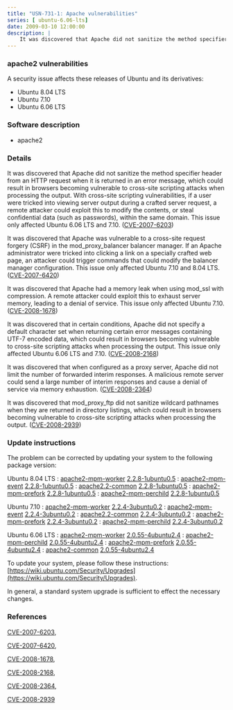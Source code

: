 ```yaml
---
title: "USN-731-1: Apache vulnerabilities"
series: [ ubuntu-6.06-lts]
date: 2009-03-10 12:00:00
description: |
    It was discovered that Apache did not sanitize the method specifier header from an HTTP request when it is returned in an error message, which could result in browsers becoming vulnerable to cross-site scripting attacks when processing the output. With cross-site scripting vulnerabilities, if a user were tricked into viewing server output during a crafted server request, a remote attacker could exploit this to modify the contents, or steal confidential data (such as passwords), within the same domain. This issue only affected Ubuntu 6.06 LTS and 7.10. ([CVE-2007-6203](http://people.ubuntu.com/~ubuntu-security/cve/CVE-2007-6203))
--- 
```

 
### apache2 vulnerabilities

A security issue affects these releases of Ubuntu and its derivatives:

* Ubuntu 8.04 LTS
* Ubuntu 7.10
* Ubuntu 6.06 LTS

### Software description

* apache2 

### Details

It was discovered that Apache did not sanitize the method specifier header from an HTTP request when it is returned in an error message, which could result in browsers becoming vulnerable to cross-site scripting attacks when processing the output. With cross-site scripting vulnerabilities, if a user were tricked into viewing server output during a crafted server request, a remote attacker could exploit this to modify the contents, or steal confidential data (such as passwords), within the same domain. This issue only affected Ubuntu 6.06 LTS and 7.10. ([CVE-2007-6203](http://people.ubuntu.com/~ubuntu-security/cve/CVE-2007-6203))

It was discovered that Apache was vulnerable to a cross-site request forgery (CSRF) in the mod_proxy_balancer balancer manager. If an Apache administrator were tricked into clicking a link on a specially crafted web page, an attacker could trigger commands that could modify the balancer manager configuration. This issue only affected Ubuntu 7.10 and 8.04 LTS. ([CVE-2007-6420](http://people.ubuntu.com/~ubuntu-security/cve/CVE-2007-6420))

It was discovered that Apache had a memory leak when using mod_ssl with compression. A remote attacker could exploit this to exhaust server memory, leading to a denial of service. This issue only affected Ubuntu 7.10. ([CVE-2008-1678](http://people.ubuntu.com/~ubuntu-security/cve/CVE-2008-1678))

It was discovered that in certain conditions, Apache did not specify a default character set when returning certain error messages containing UTF-7 encoded data, which could result in browsers becoming vulnerable to cross-site scripting attacks when processing the output. This issue only affected Ubuntu 6.06 LTS and 7.10. ([CVE-2008-2168](http://people.ubuntu.com/~ubuntu-security/cve/CVE-2008-2168))

It was discovered that when configured as a proxy server, Apache did not limit the number of forwarded interim responses. A malicious remote server could send a large number of interim responses and cause a denial of service via memory exhaustion. ([CVE-2008-2364](http://people.ubuntu.com/~ubuntu-security/cve/CVE-2008-2364))

It was discovered that mod_proxy_ftp did not sanitize wildcard pathnames when they are returned in directory listings, which could result in browsers becoming vulnerable to cross-site scripting attacks when processing the output. ([CVE-2008-2939](http://people.ubuntu.com/~ubuntu-security/cve/CVE-2008-2939)) 

### Update instructions

The problem can be corrected by updating your system to the following package version:

Ubuntu 8.04 LTS
 : [apache2-mpm-worker](https://launchpad.net/ubuntu/+source/apache2) <span> [2.2.8-1ubuntu0.5](https://launchpad.net/ubuntu/+source/apache2/2.2.8-1ubuntu0.5) </span> 
 : [apache2-mpm-event](https://launchpad.net/ubuntu/+source/apache2) <span> [2.2.8-1ubuntu0.5](https://launchpad.net/ubuntu/+source/apache2/2.2.8-1ubuntu0.5) </span> 
 : [apache2.2-common](https://launchpad.net/ubuntu/+source/apache2) <span> [2.2.8-1ubuntu0.5](https://launchpad.net/ubuntu/+source/apache2/2.2.8-1ubuntu0.5) </span> 
 : [apache2-mpm-prefork](https://launchpad.net/ubuntu/+source/apache2) <span> [2.2.8-1ubuntu0.5](https://launchpad.net/ubuntu/+source/apache2/2.2.8-1ubuntu0.5) </span> 
 : [apache2-mpm-perchild](https://launchpad.net/ubuntu/+source/apache2) <span> [2.2.8-1ubuntu0.5](https://launchpad.net/ubuntu/+source/apache2/2.2.8-1ubuntu0.5) </span> 

Ubuntu 7.10
 : [apache2-mpm-worker](https://launchpad.net/ubuntu/+source/apache2) <span> [2.2.4-3ubuntu0.2](https://launchpad.net/ubuntu/+source/apache2/2.2.4-3ubuntu0.2) </span> 
 : [apache2-mpm-event](https://launchpad.net/ubuntu/+source/apache2) <span> [2.2.4-3ubuntu0.2](https://launchpad.net/ubuntu/+source/apache2/2.2.4-3ubuntu0.2) </span> 
 : [apache2.2-common](https://launchpad.net/ubuntu/+source/apache2) <span> [2.2.4-3ubuntu0.2](https://launchpad.net/ubuntu/+source/apache2/2.2.4-3ubuntu0.2) </span> 
 : [apache2-mpm-prefork](https://launchpad.net/ubuntu/+source/apache2) <span> [2.2.4-3ubuntu0.2](https://launchpad.net/ubuntu/+source/apache2/2.2.4-3ubuntu0.2) </span> 
 : [apache2-mpm-perchild](https://launchpad.net/ubuntu/+source/apache2) <span> [2.2.4-3ubuntu0.2](https://launchpad.net/ubuntu/+source/apache2/2.2.4-3ubuntu0.2) </span> 

Ubuntu 6.06 LTS
 : [apache2-mpm-worker](https://launchpad.net/ubuntu/+source/apache2) <span> [2.0.55-4ubuntu2.4](https://launchpad.net/ubuntu/+source/apache2/2.0.55-4ubuntu2.4) </span> 
 : [apache2-mpm-perchild](https://launchpad.net/ubuntu/+source/apache2) <span> [2.0.55-4ubuntu2.4](https://launchpad.net/ubuntu/+source/apache2/2.0.55-4ubuntu2.4) </span> 
 : [apache2-mpm-prefork](https://launchpad.net/ubuntu/+source/apache2) <span> [2.0.55-4ubuntu2.4](https://launchpad.net/ubuntu/+source/apache2/2.0.55-4ubuntu2.4) </span> 
 : [apache2-common](https://launchpad.net/ubuntu/+source/apache2) <span> [2.0.55-4ubuntu2.4](https://launchpad.net/ubuntu/+source/apache2/2.0.55-4ubuntu2.4) </span> 

To update your system, please follow these instructions: [https://wiki.ubuntu.com/Security/Upgrades](https://wiki.ubuntu.com/Security/Upgrades).

In general, a standard system upgrade is sufficient to effect the necessary changes. 

### References

 [CVE-2007-6203](http://people.ubuntu.com/~ubuntu-security/cve/CVE-2007-6203), 

 [CVE-2007-6420](http://people.ubuntu.com/~ubuntu-security/cve/CVE-2007-6420), 

 [CVE-2008-1678](http://people.ubuntu.com/~ubuntu-security/cve/CVE-2008-1678), 

 [CVE-2008-2168](http://people.ubuntu.com/~ubuntu-security/cve/CVE-2008-2168), 

 [CVE-2008-2364](http://people.ubuntu.com/~ubuntu-security/cve/CVE-2008-2364), 

 [CVE-2008-2939](http://people.ubuntu.com/~ubuntu-security/cve/CVE-2008-2939)
 
